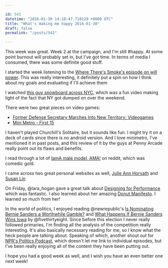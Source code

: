 ```yaml
---

id: 541
datetime: "2016-01-30 14:18:47.718129 +0000 UTC"
title: "What's making me happy 2016-01-30"
draft: false
permalink: "/posts/541"

---
```


This week was great. Week 2 at the campaign, and I'm still #happy. At some point burnout will probably set in, but I've got time. In terms of media I consumed, there was some definite good stuff.

I started the week listening to the [Where There's Smoke's episode on will power](http://wheretheressmoke.libsyn.com/you-say-you-want-a-resolution-willpower). This was really interesting, it definitely put a spin on how I think about my goals and evaluating if I'll achieve them

I watched [this guy snowboard across NYC](https://www.youtube.com/watch?v=qRv7G7WpOoU&feature=youtu.be), which was a fun video making light of the fact that NY got dumped on over the weekend.

There were two great pieces on video games:

 - [Former Defense Secretary Marches Into New Territory: Videogames](http://www.wsj.com/articles/former-defense-secretary-marches-into-new-territory-videogames-1453483137?mod=e2tw)
 - [Mini Metro - First 15](https://www.youtube.com/watch?v=dlX29ynA0Fc&feature=youtu.be)

I haven't played Churchill's Solitaire, but it sounds like fun. I might try it on a deck of cards since there is no android version. And I love minimetro, I've mentioned it in past posts, and this review of it by the guys at Penny Arcade really point out its flaws and benefits.

I read through a lot of [IamA male model, AMA!](https://www.reddit.com/r/IAmA/comments/42ppqu/iama_male_model_ny_paris_from_the_period_of_the/) on reddit, which was comedic gold.

I came across two great personal websites as well, [Julie Ann Horvath](http://julieannhorvath.com/portfolio/) and [Susan Lin](http://bysusanlin.com/)

On Friday, @lara_hogan gave a great talk about [Designing for Performance](http://designingforperformance.com/) which was fantastic. I also learned about her amazing [Donut Manifesto](http://larahogan.me/donuts/). I learned so much from her!

In the world of politics, I enjoyed reading @newrepublic's [Is Nominating Bernie Sanders a Worthwhile Gamble?](https://newrepublic.com/article/128239/nominating-bernie-sanders-worthwhile-gamble) and [What Happens If Bernie Sanders Wins Iowa](https://fivethirtyeight.com/features/what-happens-if-bernie-sanders-wins-iowa/) by @fivethirtyeight. Since before this election I never really followed primaries, I'm finding all the analysis of the competition really interesting. It's also basically necessary reading for me, so I know what the heck people are talking about. Speaking of which, another shout out for [NPR's Politics Podcast](http://www.npr.org/podcasts/510310/npr-politics-podcast), which doesn't let me link to individual episodes, but I've been really enjoying all of the content they have been putting out.

I hope you had a good week as well, and I wish you have an even better one next week!
